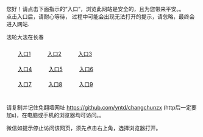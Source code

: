 您好！请点击下面指示的“入口”，浏览此网站是安全的，且为您带来平安。。 <br/>
点击入口后，请耐心等待， 过程中可能会出现无法打开的提示，请忽略，最终会进入网站. </br>

法轮大法在长春<br/>
<div style="padding:10px"><a style="margin:20px" target="_blank" href="https://d2543p9qcjlc78.cloudfront.net/2Qpsp?iqyfdx" id="ccLink1" rel="nofollow">入口1</a> <a target="_blank" style="margin:20px" href="https://d2mtyvra68b23m.cloudfront.net/2Qpsp?ukcdgfz" id="ccLink2" rel="nofollow">入口2</a> <a style="margin:20px" target="_blank" href="https://d1o4r1f39zralw.cloudfront.net/2Qpsp?tbojulnd" id="ccLink3" rel="nofollow">入口3</a></div>

<div style="padding:10px" ><a style="margin:20px" target="_blank" href="https://d2543p9qcjlc78.cloudfront.net/2Qpsp?iqyfdx" id="ccLink4" rel="nofollow">入口4</a> <a style="margin:20px" href="https://d2mtyvra68b23m.cloudfront.net/2Qpsp?ukcdgfz" target="_blank" id="ccLink5" rel="nofollow">入口5</a> <a style="margin:20px" href="https://d1o4r1f39zralw.cloudfront.net/2Qpsp?tbojulnd" target="_blank" id="ccLink6" rel="nofollow">入口6</a></div>

<div style="padding:10px"><a style="margin:20px" target="_blank" href="https://d2543p9qcjlc78.cloudfront.net/2Qpsp?iqyfdx" id="ccLink7" rel="nofollow">入口7</a> <a style="margin:20px" href="https://d2mtyvra68b23m.cloudfront.net/2Qpsp?ukcdgfz" target="_blank" id="ccLink8" rel="nofollow">入口8</a> <a style="margin:20px" target="_blank" href="https://d1o4r1f39zralw.cloudfront.net/2Qpsp?tbojulnd" id="ccLink9" rel="nofollow">入口9</a></div>

<br/>



请复制并记住免翻墙网址 https://github.com/yntd/changchunzx (http后一定要加s)，在电脑或手机的浏览器均可访问。。<br/>

微信如提示停止访问该网页，须先点击右上角，选择浏览器打开。
